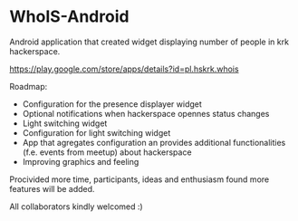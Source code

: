 WhoIS-Android
=============

Android application that created widget displaying number of people in krk hackerspace.

https://play.google.com/store/apps/details?id=pl.hskrk.whois


Roadmap:
- Configuration for the presence displayer widget
- Optional notifications when hackerspace opennes status changes
- Light switching widget
- Configuration for light switching widget
- App that agregates configuration an provides additional functionalities (f.e. events from meetup) about hackerspace
- Improving graphics and feeling

Procivided more time, participants, ideas and enthusiasm found more features will be added.

All collaborators kindly welcomed :)
